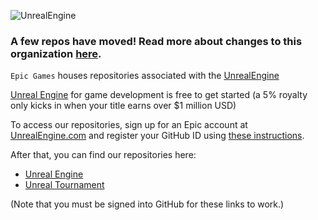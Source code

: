 ![UnrealEngine](https://media.graphassets.com/qiFQiyH6TiuMdOIA5yZJ)

### A few repos have moved! Read more about changes to this organization [here](https://forums.unrealengine.com/t/1718666).

`Epic Games` houses repositories associated with the [UnrealEngine](https://www.unrealengine.com/)

[Unreal Engine](https://www.unrealengine.com/en-US/solutions/games) for game development is free to get started (a 5% royalty only kicks in when your title earns over $1 million USD)

To access our repositories, sign up for an Epic account at [UnrealEngine.com](https://www.unrealengine.com) and register your GitHub ID using [these instructions](https://www.unrealengine.com/ue4-on-github). 

After that, you can find our repositories here:

*  [Unreal Engine](https://github.com/EpicGames/UnrealEngine)
*  [Unreal Tournament](https://github.com/EpicGames/UnrealTournament)
  
(Note that you must be signed into GitHub for these links to work.)
